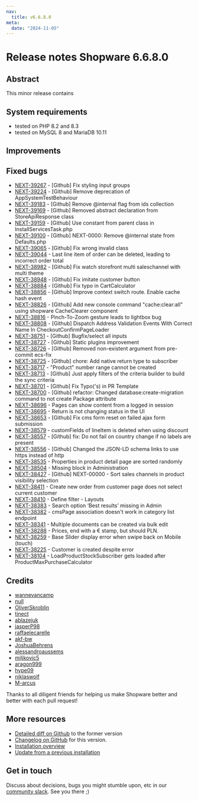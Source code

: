 ```yaml
---
nav:
  title: v6.6.8.0
meta:
  date: "2024-11-05"
---
```


# Release notes Shopware 6.6.8.0

## Abstract

This minor release contains 

## System requirements

* tested on PHP 8.2 and 8.3
* tested on MySQL 8 and MariaDB 10.11

## Improvements



## Fixed bugs

* [NEXT-39267](https://github.com/shopware/shopware/issues/5287) - [Github] Fix styling input groups
* [NEXT-39224](https://github.com/shopware/shopware/issues/5248) - [Github] Remove deprecation of AppSystemTestBehaviour
* [NEXT-39183](https://github.com/shopware/shopware/issues/5221) - [Github] Remove @internal flag from ids collection
* [NEXT-39169](https://github.com/shopware/shopware/issues/5192) - [Github] Removed abstract declaration from StoreApiResponse class
* [NEXT-39159](https://github.com/shopware/shopware/issues/5183) - [Github] Use constant from parent class in InstallServicesTask.php
* [NEXT-39100](https://github.com/shopware/shopware/issues/5160) - [Github] NEXT-0000: Remove @internal state from Defaults.php
* [NEXT-39065](https://github.com/shopware/shopware/issues/5154) - [Github] Fix wrong invalid class
* [NEXT-39044](https://github.com/shopware/shopware/issues/5148) - Last line item of order can be deleted, leading to incorrect order total
* [NEXT-38982](https://github.com/shopware/shopware/issues/5122) - [Github] Fix watch storefront multi saleschannel with multi theme
* [NEXT-38948](https://github.com/shopware/shopware/issues/5117) - [Github] Fix imitate customer button
* [NEXT-38884](https://github.com/shopware/shopware/issues/5094) - [Github] Fix typo in CartCalculator
* [NEXT-38856](https://github.com/shopware/shopware/issues/5084) - [Github] Improve context switch route. Enable cache hash event
* [NEXT-38826](https://github.com/shopware/shopware/issues/5072) - [Github] Add new console command "cache:clear:all" using shopware CacheClearer component 
* [NEXT-38816](https://github.com/shopware/shopware/issues/5058) - Pinch-To-Zoom gesture leads to lightbox bug
* [NEXT-38808](https://github.com/shopware/shopware/issues/5050) - [Github] Dispatch Address Validation Events With Correct Name In CheckoutConfirmPageLoader
* [NEXT-38751](https://github.com/shopware/shopware/issues/5004) - [Github] Bugfix/select all inputs
* [NEXT-38727](https://github.com/shopware/shopware/issues/4997) - [Github] Static plugins improvement
* [NEXT-38726](https://github.com/shopware/shopware/issues/4996) - [Github] Removed non-existent argument from pre-commit ecs-fix
* [NEXT-38725](https://github.com/shopware/shopware/issues/4995) - [Github] chore: Add native return type to subscriber
* [NEXT-38717](https://github.com/shopware/shopware/issues/4978) - "Product" number range cannot be created
* [NEXT-38713](https://github.com/shopware/shopware/issues/4970) - [Github] Just apply filters of the criteria builder to build the sync criteria
* [NEXT-38701](https://github.com/shopware/shopware/issues/4955) - [Github] Fix Typo('s) in PR Template
* [NEXT-38700](https://github.com/shopware/shopware/issues/4954) - [Github] refactor: Changed database:create-migration command to not create Package attribute
* [NEXT-38696](https://github.com/shopware/shopware/issues/4945) - Pages can show content from a logged in session
* [NEXT-38695](https://github.com/shopware/shopware/issues/4943) - Return is not changing status in the UI
* [NEXT-38653](https://github.com/shopware/shopware/issues/4928) - [Github] Fix cms form reset on failed ajax form submission
* [NEXT-38579](https://github.com/shopware/shopware/issues/4919) - customFields of lineItem is deleted when using discount
* [NEXT-38557](https://github.com/shopware/shopware/issues/4918) - [Github] fix: Do not fail on country change if no labels are present
* [NEXT-38556](https://github.com/shopware/shopware/issues/4917) - [Github] Changed the JSON-LD schema links to use https instead of http
* [NEXT-38535](https://github.com/shopware/shopware/issues/4914) - Properties in product detail page are sorted randomly
* [NEXT-38504](https://github.com/shopware/shopware/issues/4896) - Missing block in Administration
* [NEXT-38427](https://github.com/shopware/shopware/issues/4855) - [Github] NEXT-00000 - Sort sales channels in product visibility selection
* [NEXT-38411](https://github.com/shopware/shopware/issues/4815) - Create new order from customer page does not select current customer
* [NEXT-38410](https://github.com/shopware/shopware/issues/4814) - Define filter - Layouts
* [NEXT-38383](https://github.com/shopware/shopware/issues/4792) - Search option ‘Best results’ missing in Admin 
* [NEXT-38382](https://github.com/shopware/shopware/issues/4791) - cmsPage association doesn't work in category list endpoint
* [NEXT-38341](https://github.com/shopware/shopware/issues/4752) - Multiple documents can be created via bulk edit
* [NEXT-38288](https://github.com/shopware/shopware/issues/4718) -  Prices, end with a € stamp, but should PLN.
* [NEXT-38259](https://github.com/shopware/shopware/issues/4702) - Base Slider display error when swipe back on Mobile (touch)
* [NEXT-38225](https://github.com/shopware/shopware/issues/4676) - Customer is created despite error
* [NEXT-38104](https://github.com/shopware/shopware/issues/4601) - LoadProductStockSubscriber gets loaded after ProductMaxPurchaseCalculator

## Credits

* [wannevancamp](https://github.com/wannevancamp)
* [null](https://github.com/null)
* [OliverSkroblin](https://github.com/OliverSkroblin)
* [tinect](https://github.com/tinect)
* [ablazejuk](https://github.com/ablazejuk)
* [jasperP98](https://github.com/jasperP98)
* [raffaelecarelle](https://github.com/raffaelecarelle)
* [akf-bw](https://github.com/akf-bw)
* [JoshuaBehrens](https://github.com/JoshuaBehrens)
* [alessandroaussems](https://github.com/alessandroaussems)
* [miljkovic5](https://github.com/miljkovic5)
* [aragon999](https://github.com/aragon999)
* [hype09](https://github.com/hype09)
* [niklaswolf](https://github.com/niklaswolf)
* [M-arcus](https://github.com/M-arcus)

Thanks to all diligent friends for helping us make Shopware better and better with each pull request!


## More resources

* [Detailed diff on Github](https://github.com/shopware/shopware/compare/v6.6.6.1...v6.6.7.0) to the former version
* [Changelog on GitHub](https://github.com/shopware/shopware/blob/v6.6.7.0/CHANGELOG.md) for this version.
* [Installation overview](https://developer.shopware.com/docs/guides/installation/)
* [Update from a previous installation](https://developer.shopware.com/docs/guides/installation/template.html#update-shopware)

## Get in touch

Discuss about decisions, bugs you might stumble upon, etc in our [community slack](https://shopwarecommunity.slack.com/). See you there ;)
